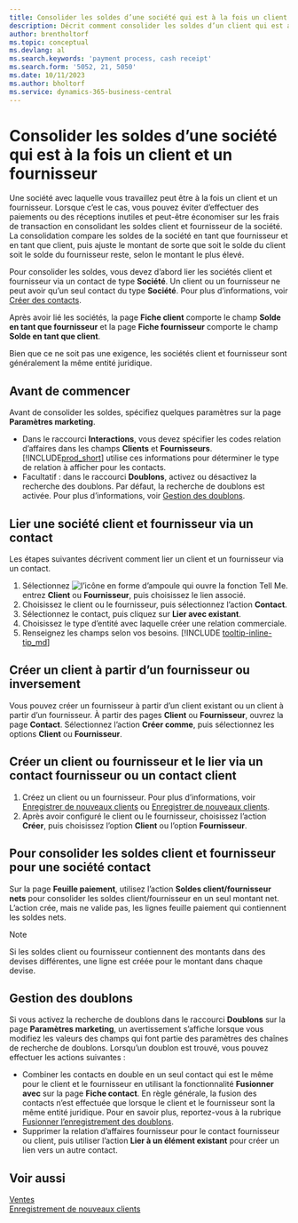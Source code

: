 ```yaml
---
title: Consolider les soldes d’une société qui est à la fois un client et un fournisseur
description: Décrit comment consolider les soldes d’un client qui est aussi un fournisseur.
author: brentholtorf
ms.topic: conceptual
ms.devlang: al
ms.search.keywords: 'payment process, cash receipt'
ms.search.form: '5052, 21, 5050'
ms.date: 10/11/2023
ms.author: bholtorf
ms.service: dynamics-365-business-central
---
```

# Consolider les soldes d’une société qui est à la fois un client et un fournisseur
Une société avec laquelle vous travaillez peut être à la fois un client et un fournisseur. Lorsque c’est le cas, vous pouvez éviter d’effectuer des paiements ou des réceptions inutiles et peut-être économiser sur les frais de transaction en consolidant les soldes client et fournisseur de la société. La consolidation compare les soldes de la société en tant que fournisseur et en tant que client, puis ajuste le montant de sorte que soit le solde du client soit le solde du fournisseur reste, selon le montant le plus élevé. 

Pour consolider les soldes, vous devez d’abord lier les sociétés client et fournisseur via un contact de type **Société**. Un client ou un fournisseur ne peut avoir qu’un seul contact du type **Société**. Pour plus d’informations, voir [Créer des contacts](marketing-create-contact-companies.md).

Après avoir lié les sociétés, la page **Fiche client** comporte le champ **Solde en tant que fournisseur** et la page **Fiche fournisseur** comporte le champ **Solde en tant que client**.

Bien que ce ne soit pas une exigence, les sociétés client et fournisseur sont généralement la même entité juridique. 

## Avant de commencer
Avant de consolider les soldes, spécifiez quelques paramètres sur la page **Paramètres marketing**. 

* Dans le raccourci **Interactions**, vous devez spécifier les codes relation d’affaires dans les champs **Clients** et **Fournisseurs**. [!INCLUDE[prod_short](includes/prod_short.md)] utilise ces informations pour déterminer le type de relation à afficher pour les contacts. 
* Facultatif : dans le raccourci **Doublons**, activez ou désactivez la recherche des doublons. Par défaut, la recherche de doublons est activée. Pour plus d’informations, voir [Gestion des doublons](#handling-duplicates). 

## Lier une société client et fournisseur via un contact
Les étapes suivantes décrivent comment lier un client et un fournisseur via un contact.

1. Sélectionnez ![l’icône en forme d’ampoule qui ouvre la fonction Tell Me.](media/ui-search/search_small.png "Dites-moi ce que vous voulez faire") entrez **Client** ou **Fournisseur**, puis choisissez le lien associé.
2. Choisissez le client ou le fournisseur, puis sélectionnez l’action **Contact**.   
3. Sélectionnez le contact, puis cliquez sur **Lier avec existant**.
4. Choisissez le type d’entité avec laquelle créer une relation commerciale.
5. Renseignez les champs selon vos besoins. [!INCLUDE [tooltip-inline-tip_md](includes/tooltip-inline-tip_md.md)]

## Créer un client à partir d’un fournisseur ou inversement
Vous pouvez créer un fournisseur à partir d’un client existant ou un client à partir d’un fournisseur. À partir des pages **Client** ou **Fournisseur**, ouvrez la page **Contact**. Sélectionnez l’action **Créer comme**, puis sélectionnez les options **Client** ou **Fournisseur**. 

## Créer un client ou fournisseur et le lier via un contact fournisseur ou un contact client
1. Créez un client ou un fournisseur. Pour plus d’informations, voir [Enregistrer de nouveaux clients](sales-how-register-new-customers.md) ou [Enregistrer de nouveaux clients](sales-how-register-new-customers.md).
2. Après avoir configuré le client ou le fournisseur, choisissez l’action **Créer**, puis choisissez l’option **Client** ou l’option **Fournisseur**. 

## Pour consolider les soldes client et fournisseur pour une société contact
Sur la page **Feuille paiement**, utilisez l’action **Soldes client/fournisseur nets** pour consolider les soldes client/fournisseur en un seul montant net. L’action crée, mais ne valide pas, les lignes feuille paiement qui contiennent les soldes nets.

> [!NOTE]
> Si les soldes client ou fournisseur contiennent des montants dans des devises différentes, une ligne est créée pour le montant dans chaque devise.

## Gestion des doublons
Si vous activez la recherche de doublons dans le raccourci **Doublons** sur la page **Paramètres marketing**, un avertissement s’affiche lorsque vous modifiez les valeurs des champs qui font partie des paramètres des chaînes de recherche de doublons. Lorsqu’un doublon est trouvé, vous pouvez effectuer les actions suivantes :

* Combiner les contacts en double en un seul contact qui est le même pour le client et le fournisseur en utilisant la fonctionnalité **Fusionner avec** sur la page **Fiche contact**. En règle générale, la fusion des contacts n’est effectuée que lorsque le client et le fournisseur sont la même entité juridique. Pour en savoir plus, reportez-vous à la rubrique [Fusionner l’enregistrement des doublons](sales-how-merge-duplicate-records.md). 
* Supprimer la relation d’affaires fournisseur pour le contact fournisseur ou client, puis utiliser l’action **Lier à un élément existant** pour créer un lien vers un autre contact.    

## Voir aussi
[Ventes](sales-manage-sales.md)  
[Enregistrement de nouveaux clients](sales-how-register-new-customers.md)  
